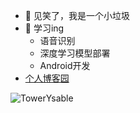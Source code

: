 - 👋 见笑了，我是一个小垃圾
- 👀 学习ing
  - 语音识别
  - 深度学习模型部署
  - Android开发
- [个人博客园](https://www.cnblogs.com/Towerb)

<img src="https://github-readme-streak-stats.herokuapp.com/?user=TowerYsable" alt="TowerYsable" />

<!---
![Tower's github stats](https://github-readme-stats.vercel.app/api?username=TowerYsable)
TowerYsable/TowerYsable is a ✨ special ✨ repository because its `README.md` (this file) appears on your GitHub profile.
You can click the Preview link to take a look at your changes.
--->

